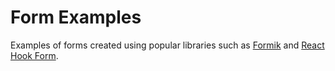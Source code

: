 # Form Examples

Examples of forms created using popular libraries such as [Formik](https://formik.org/docs/overview)
and [React Hook Form](https://react-hook-form.com/).
